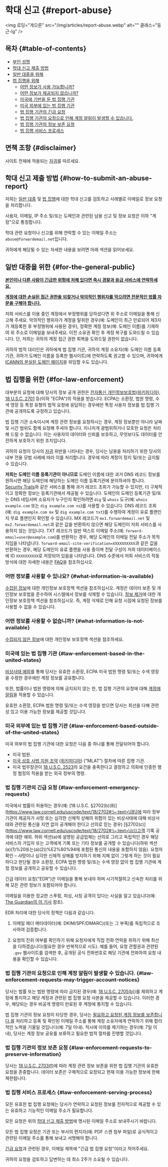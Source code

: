 # 학대 신고 {#report-abuse}

<img 로딩="게으른" src="/img/articles/report-abuse.webp" alt="" 클래스="둥근-lg" />

## 목차 {#table-of-contents}

* [부인 성명](#disclaimer)
* [학대 신고 제출 방법](#how-to-submit-an-abuse-report)
* [일반 대중을 위해](#for-the-general-public)
* [법 집행을 위해](#for-law-enforcement)
  * [어떤 정보가 사용 가능합니까?](#what-information-is-available)
  * [어떤 정보가 제공되지 않습니까?](#what-information-is-not-available)
  * [미국에 기반을 둔 법 집행 기관](#law-enforcement-based-in-the-united-states)
  * [미국 외부에 있는 법 집행 기관](#law-enforcement-based-outside-of-the-united-states)
  * [법 집행 기관의 긴급 요청](#law-enforcement-emergency-requests)
  * [법 집행 기관의 요청으로 인해 계정 알림이 발생할 수 있습니다.](#law-enforcement-requests-may-trigger-account-notices)
  * [법 집행 기관의 정보 보존 요청](#law-enforcement-requests-to-preserve-information)
  * [법 집행 서비스 프로세스](#law-enforcement-serving-process)

## 면책 조항 {#disclaimer}

사이트 전체에 적용되는 [자귀](/terms)를 따르세요.

## 학대 신고 제출 방법 {#how-to-submit-an-abuse-report}

저희는 [일반 대중](#for-the-general-public) 및 [법 집행](#for-law-enforcement)에 대한 학대 신고를 검토하고 사례별로 이메일로 정보 요청을 처리합니다.

사용자, 이메일, IP 주소 및/또는 도메인과 관련된 남용 신고 및 정보 요청은 이하 "계정"으로 통칭합니다.

학대 관련 요청이나 신고를 위해 연락할 수 있는 이메일 주소는 `abuse@forwardemail.net`입니다.

귀하에게 해당될 수 있는 자세한 내용을 보려면 아래 섹션을 읽어보세요.

## 일반 대중을 위한 {#for-the-general-public}

<u>**본인이나 다른 사람이 긴급한 위험에 처해 있다면 즉시 경찰과 응급 서비스에 연락하세요.**</u>

<u>**계정에 대한 손실된 접근 권한을 되찾거나 악의적인 행위자를 막으려면 전문적인 법률 자문을 구해야 합니다.**</u>

저희 서비스를 이용 중인 계정에서 부정행위를 당하셨다면 위 주소로 이메일을 통해 신고해 주세요. 악의적인 행위자가 계정을 탈취한 경우(예: 도메인이 최근 만료되어 제3자가 재등록한 후 부정행위에 사용된 경우), 정확한 계정 정보(예: 도메인 이름)를 기재하여 위 주소로 이메일을 보내주세요. 이전 소유권 확인 후 계정 복구를 도와드릴 수 있습니다. 단, 저희는 귀하의 계정 접근 권한 회복을 도와드릴 권한이 없습니다.

귀하의 법적 대리인은 귀하에게 법 집행 기관, 귀하의 계정 소유자(예: 도메인 이름 등록 기관, 귀하가 도메인 이름을 등록한 웹사이트)에 연락하도록 권고할 수 있으며, 귀하에게 [ICANN의 분실된 도메인 페이지](https://www.icann.org/resources/pages/lost-domain-names)을 위임할 수도 있습니다.

## 법 집행을 위한 {#for-law-enforcement}

대부분의 요청에 대해 당사의 정보 공개 권한은 [전자통신 개인정보보호법](https://bja.ojp.gov/program/it/privacy-civil-liberties/authorities/statutes/1285)([위키피디아](https://en.wikipedia.org/wiki/Electronic_Communications_Privacy_Act)), [18 U.S.C. 2701](https://www.govinfo.gov/link/uscode/18/2701) 등(이하 "ECPA")의 적용을 받습니다. ECPA는 소환장, 법원 명령, 수색 영장 등 특정 유형의 법적 요청에 응답하는 경우에만 특정 사용자 정보를 법 집행 기관에 공개하도록 규정하고 있습니다.

법 집행 기관 소속이시며 계정 관련 정보를 요청하시는 경우, 계정 정보뿐만 아니라 날짜 및 시간 범위도 함께 요청해 주셔야 합니다. 지나치게 광범위하거나 모호한 요청은 처리해 드릴 수 없습니다. 이는 사용자의 데이터와 신뢰를 보호하고, 무엇보다도 데이터를 안전하게 보호하기 위한 조치입니다.

귀하의 요청이 당사의 [자귀](/terms) 위반을 나타내는 경우, 당사는 남용을 처리하기 위한 당사의 내부 전용 모범 사례에 따라 이를 처리합니다. 경우에 따라 계정이 정지 및/또는 금지될 수 있습니다.

**저희는 도메인 이름 등록기관이 아니므로** 도메인 이름에 대한 과거 DNS 레코드 정보를 원하시면 해당 도메인에 해당하는 도메인 이름 등록기관에 문의하셔야 합니다. [Security Trails]()와 같은 서비스를 통해 과거 레코드 조회가 가능할 수 있지만, 더 구체적이고 정확한 정보는 등록기관에서 제공될 수 있습니다. 도메인의 도메인 등록기관 및/또는 DNS 네임서버 소유자가 누구인지 확인하려면 `dig` 및 `whois` 도구(예: `whois example.com` 또는 `dig example.com ns`)를 사용할 수 있습니다. DNS 레코드 조회(예: `dig example.com mx` 및 `dig example.com txt`)를 수행하여 계정이 유료 플랜인지 무료 플랜인지 확인할 수 있습니다. MX 레코드가 `mx1.forwardemail.net` 및 `mx2.forwardemail.net`과 같은 값을 반환하지 않으면 해당 도메인이 저희 서비스를 사용하지 않는 것입니다. TXT 레코드가 일반 텍스트 이메일 주소(예: `forward-email=user@example.com`)를 반환하는 경우, 해당 도메인의 이메일 전달 주소가 목적지임을 나타냅니다. `forward-email-site-verification=XXXXXXXXXX`과 같은 값을 반환하는 경우, 해당 도메인이 유료 플랜을 사용 중이며 전달 구성이 저희 데이터베이스에 ID `XXXXXXXXXX`로 저장되어 있음을 나타냅니다. DNS 수준에서 저희 서비스의 작동 방식에 대한 자세한 내용은 [FAQ](/faq)을 참조하십시오.

### 어떤 정보를 사용할 수 있나요? {#what-information-is-available}

[수집된 정보](/privacy#information-collected)에 대한 개인정보 보호정책 섹션을 참조하십시오. 계정은 데이터 보존 및 개인정보 보호법을 준수하여 시스템에서 정보를 삭제할 수 있습니다. [정보 제거](/privacy#information-removal)에 대한 개인정보 보호정책 섹션을 참조하십시오. 즉, 계정 삭제로 인해 요청 시점에 요청된 정보를 사용할 수 없을 수 있습니다.

### 어떤 정보를 사용할 수 없습니까? {#what-information-is-not-available}

[수집되지 않은 정보](/privacy#information-not-collected)에 대한 개인정보 보호정책 섹션을 참조하세요.

### 미국에 있는 법 집행 기관 {#law-enforcement-based-in-the-united-states}

[비상사태 예외](#law-enforcement-emergency-requests)를 통해 당사는 유효한 소환장, ECPA 미국 법원 명령 및/또는 수색 영장을 수령한 경우에만 계정 정보를 공유합니다.

또한, 법률이나 법원 명령에 의해 금지되지 않는 한, 법 집행 기관의 요청에 대해 [계정에 알림](#law-enforcement-requests-may-trigger-account-notices)을 적용할 수 있습니다.

유효한 소환장, ECPA 법원 명령 및/또는 수색 영장을 받으면 당사는 최선을 다해 관련성 있고 이용 가능한 정보를 제공할 것입니다.

### 미국 외부에 있는 법 집행 기관 {#law-enforcement-based-outside-of-the-united-states}

미국 외부의 법 집행 기관에 대한 요청은 다음 중 하나를 통해 전달되어야 합니다.

* 미국 법원.
* [미국 상호 사법 지원 조약](https://www.justice.gov/criminal-oia/file/1498806/download) ([위키피디아](https://en.wikipedia.org/wiki/Mutual_legal_assistance_treaty)) ("MLAT") 절차에 따른 집행 기관.
* 미국 법무장관이 [18 U.S.C. 2523](https://www.govinfo.gov/link/uscode/18/2523)의 요건을 충족한다고 결정하고 의회에 인증한 행정 협정의 적용을 받는 외국 정부의 명령.

### 법 집행 기관의 긴급 요청 {#law-enforcement-emergency-requests}

미국에서 법률이 허용하는 경우(예: [18 U.S.C. §2702(b)(8)](https://www.law.cornell.edu/uscode/text/18/2702#:\~:text=\(8\)에 따라 정부 기관이 제공자가 사망 또는 심각한 신체적 상해의 위험이 있는 비상사태에 대해 비상사태와 관련된 통신을 지연 없이 공개해야 한다고 선의로 믿는 경우) [§2702(c)](https://www.law.cornell.edu/uscode/text/18/2702#:\~:text=\(c\)고객 기록 공개에 대한 예외. 하위 섹션\(a\)에 설명된 공급업체는 선의로 그리고 독립적인 경우 해당 서비스의 가입자 또는 고객에게 기록 또는 기타 정보를 공개할 수 있습니다(하위 섹션\(a\)\(1\)%20또는\(a\)\(2\)\)%E2%80%94에 포함된 통신의 내용을 포함하지 않음). 요청자 확인 – 사망이나 심각한 신체적 상해를 방지하기 위해 지체 없이 그렇게 하는 것이 필요하다고 판단될 경우 소환장, ECPA 법원 명령 및/또는 수색 영장 없이 법 집행 기관에 계정 정보를 공개하고 공유할 수 있습니다.

긴급 데이터 요청("EDR")은 이메일을 통해 보내야 하며 시기적절하고 신속한 처리를 위해 모든 관련 정보가 포함되어야 합니다.

이메일을 이용한 정교한 스푸핑, 피싱, 사칭 공격이 있다는 사실을 알고 있습니다(예: [The Guardian의 이 기사](https://www.theguardian.com/technology/2022/apr/04/us-law-enforcement-agencies-access-your-data-apple-meta#:\~:text=A%20hack%20using%20a%20forged%20legal%20request%20that%20exposed%20consumer%20data%20collected%20by%20Apple%20and%20Meta%20shed%20light%20on%20the%20reach%20of%20the%20law) 참조).

EDR 처리에 대한 당사의 정책은 다음과 같습니다.

1. 이메일 헤더 메타데이터(예: DKIM/SPF/DMARC)(또는 그 부족)를 독립적으로 조사하여 검증합니다.

2. 요청의 진위 여부를 확인하기 위해 요청자에게 직접 전화 연락을 취하기 위해 최선을 다하겠습니다(필요한 경우 반복적으로 시도). 예를 들어, 요청 관할권과 관련된 `.gov` 웹사이트를 검색한 후, 공개된 공식 전화번호로 해당 기관에 전화하여 요청 내용을 확인할 수 있습니다.

### 법 집행 기관의 요청으로 인해 계정 알림이 발생할 수 있습니다. {#law-enforcement-requests-may-trigger-account-notices}

당사는 법률 또는 법원 명령에 따라 금지된 경우(예: [18 U.S.C. 2705(b)](https://www.govinfo.gov/link/uscode/18/2705))를 제외하고 계정에 통지하고 해당 계정과 관련된 법 집행 요청 사본을 제공할 수 있습니다. 이러한 경우, 해당되는 경우 비공개 명령이 만료된 후 계정에 통지할 수 있습니다.

법 집행 기관의 정보 요청이 타당한 경우, 당사는 [필요하고 요청된 계정 정보를 보존합니다.](#law-enforcement-requests-to-preserve-information)를 처리하고 등록 및 확인된 이메일 주소를 통해 계정 소유자에게 연락하기 위해 합리적인 노력을 기울일 것입니다(예: 7일 이내). 적시에 이의를 제기하는 경우(예: 7일 이내), 당사는 계정 정보 공유를 보류하고 필요한 법적 절차를 진행할 것입니다.

### 법 집행 기관의 정보 보존 요청 {#law-enforcement-requests-to-preserve-information}

당사는 [18 U.S.C. 2703(f)](https://www.govinfo.gov/link/uscode/18/2703)에 따라 계정 관련 정보 보존을 위한 법 집행 기관의 유효한 요청을 존중합니다. 데이터 보존은 구체적으로 요청되고 현재 이용 가능한 정보에 한해 제한됩니다.

### 법 집행 서비스 프로세스 {#law-enforcement-serving-process}

모든 유효한 법 집행 요청에는 당사가 연락하고 요청된 정보를 전자적으로 제공할 수 있는 유효하고 기능적인 이메일 주소가 필요합니다.

모든 요청은 위의 [학대 신고 제출 방법](#how-to-submit-an-abuse-report)에 명시된 이메일 주소로 보내주시기 바랍니다.

모든 법 집행 요청은 기관 또는 부서의 편지지(예: PDF 스캔 첨부 파일)로 공식적이고 관련된 이메일 주소를 통해 보내고 서명해야 합니다.

[긴급 요청](#law-enforcement-emergency-requests)과 관련된 경우, 이메일 제목에 "긴급 법 집행 요청"이라고 적어주세요.

귀하의 요청을 검토하고 답변하는 데 최소 2주가 소요될 수 있습니다.